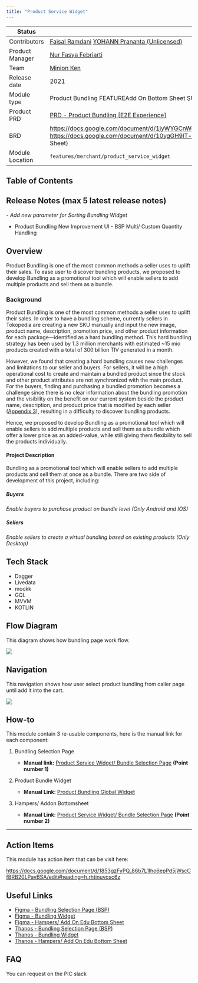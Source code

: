 ```yaml
---
title: "Product Service Widget"
---
```



| **Status** | <!--start status:GREEN-->RELEASE<!--end status--> |
| --- | --- |
| Contributors | [Faisal Ramdani](https://tokopedia.atlassian.net/wiki/people/5def016f73b0bd0e4d82fa6e?ref=confluence) [YOHANN Prananta (Unlicensed)](https://tokopedia.atlassian.net/wiki/people/5de4eab04ae7b80d0d19f990?ref=confluence)  |
| Product Manager | [Nur Fasya Febriarti](https://tokopedia.atlassian.net/wiki/people/5d943b8ae610e60dd0602ae0?ref=confluence)  |
| Team | [Minion Ken](https://tokopedia.atlassian.net/people/team/0ac7bdd0-19b2-4196-8711-b1a0a4b07178) |
| Release date | 2021 |
| Module type | Product Bundling <!--start status:YELLOW-->FEATURE<!--end status-->Add On Bottom Sheet <!--start status:BLUE-->SUB-FEATURE<!--end status--> |
| Product PRD | [PRD - Product Bundling [E2E Experience]](/wiki/spaces/TMA/pages/1638927076)  |
| BRD | <https://docs.google.com/document/d/1jyWYGCnWocVlOwQgR8y9bvBASR39sTj6HExzbeiVSZg/edit#heading=h.jcecn7dsawd4> <https://docs.google.com/document/d/10ygGH9lT-xikR1iy94pLLSwDyaGOHGcLPzRc2Pe3_3A/edit> (Hampers/ Add On Bottom Sheet) |
| Module Location |  `features/merchant/product_service_widget` |

## Table of Contents

<!--toc-->

## Release Notes (max 5 latest release notes)

<!--start expand:3 Jan (MA-3.202)-->
*- Add new parameter for Sorting Bundling Widget*  
- Product Bundling New Improvement UI - BSP Multi/ Custom Quantity Handling
<!--end expand-->

## Overview

Product Bundling is one of the most common methods a seller uses to uplift their sales. To ease user to discover bundling products, we proposed to develop Bundling as a promotional tool which will enable sellers to add multiple products and sell them as a bundle.

### Background

Product Bundling is one of the most common methods a seller uses to uplift their sales. In order to have a bundling scheme, currently sellers in Tokopedia are creating a new SKU manually and input the new image, product name, description, promotion price, and other product information for each package—identified as a hard bundling method. This hard bundling strategy has been used by 1.3 million merchants with estimated ~15 mio products created with a total of 300 billion TIV generated in a month.  

However, we found that creating a hard bundling causes new challenges and limitations to our seller and buyers. For sellers, it will be a high operational cost to create and maintain a bundled product since the stock and other product attributes are not synchronized with the main product. For the buyers, finding and purchasing a bundled promotion becomes a challenge since there is no clear information about the bundling promotion and the visibility on the benefit on our current system beside the product name, description, and product price that is modified by each seller ([Appendix 3](https://docs.google.com/document/d/1jyWYGCnWocVlOwQgR8y9bvBASR39sTj6HExzbeiVSZg/edit#heading=h.5phkm0i7iv41)), resulting in a difficulty to discover bundling products.

Hence, we proposed to develop Bundling as a promotional tool which will enable sellers to add multiple products and sell them as a bundle which offer a lower price as an added-value, while still giving them flexibility to sell the products individually.

#### Project Description

Bundling as a promotional tool which will enable sellers to add multiple products and sell them at once as a bundle. There are two side of development of this project, including:

##### *Buyers*

*Enable buyers to purchase product on bundle level (Only Android and IOS)*

##### *Sellers*

*Enable sellers to create a virtual bundling based on existing products (Only Desktop)*

## Tech Stack

- Dagger
- Livedata
- mockk
- GQL
- MVVM
- KOTLIN

## Flow Diagram

This diagram shows how bundling page work flow.

![](https://docs-android.tokopedia.net/images/docs/product_service_widget/bundling%20diagram.png)

## Navigation

This navigation shows how user select product bundling from caller page until add it into the cart.

![](https://docs-android.tokopedia.net/images/docs/product_service_widget/Untitled.png)

## How-to

This module contain 3 re-usable components, here is the manual link for each component:

1. Bundling Selection Page


	- **Manual link:** [Product Service Widget/ Bundle Selection Page](/wiki/spaces/PA/pages/1972207757) **(Point number 1)**
2. Product Bundle Widget


	- **Manual Link:** [Product Bundling Global Widget](/wiki/spaces/PA/pages/2012219235/Product+Bundling+Global+Widget)
3. Hampers/ Addon Bottomsheet


	- **Manual Link:** [Product Service Widget/ Bundle Selection Page](/wiki/spaces/PA/pages/1972207757) **(Point number 2)**



---

## Action Items

This module has action item that can be visit here:

<https://docs.google.com/document/d/1853gzFyPQ_86b7L1Iho6epPd5jWscCfBRB20LPavBSA/edit#heading=h.rhtinuvosc6z> 

## Useful Links

- [Figma - Bundling Selection Page (BSP)](https://www.figma.com/file/zBTHW6g31a47ddYugMXU6U/Product-Bundling-Buyer-Experience)
- [Figma - Bundling Widget](https://www.figma.com/file/HWGJ8utksSzyWzss0iK3pe/Bundling-Improvement---Buyer?node-id=1052%3A130503&t=uB0G04Q4NIdMHlIk-0)
- [Figma - Hampers/ Add On Edu Bottom Sheet](https://www.figma.com/file/MHzmKboRV0ogvd8JPpfSbK/Gifting-Projects?t=wOELglMiBYuQRix8-0)
- [Thanos - Bundling Selection Page (BSP)](https://mynakama.tokopedia.com/datatracker/requestdetail/view/2032)
- [Thanos - Bundling Widget](https://mynakama.tokopedia.com/datatracker/requestdetail/view/2032)
- [Thanos - Hampers/ Add On Edu Bottom Sheet](https://mynakama.tokopedia.com/datatracker/product/requestdetail/view/2737)

## FAQ

<!--start expand:How can I request new pageSource for applink?-->
You can request on the PIC slack
<!--end expand-->

